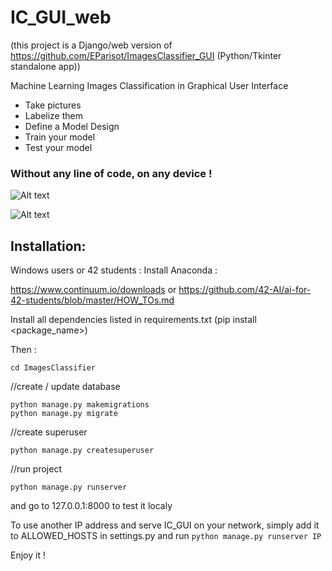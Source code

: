 # IC_GUI_web

(this project is a Django/web version of https://github.com/EParisot/ImagesClassifier_GUI (Python/Tkinter standalone app))

Machine Learning Images Classification in Graphical User Interface
* Take pictures
* Labelize them
* Define a Model Design
* Train your model 
* Test your model

### Without any line of code, on any device !

![Alt text](/screenshot_model.bmp?raw=true "Model")

![Alt text](/screenshot_IC_GUI.bmp?raw=true "Training")

## Installation:

Windows users or 42 students :
Install Anaconda :

https://www.continuum.io/downloads
or
https://github.com/42-AI/ai-for-42-students/blob/master/HOW_TOs.md

Install all dependencies listed in requirements.txt (pip install <package_name>)

Then :
```
cd ImagesClassifier
```

//create / update database
```
python manage.py makemigrations
python manage.py migrate
```

//create superuser
```
python manage.py createsuperuser
```

//run project
```
python manage.py runserver
```

and go to 127.0.0.1:8000 to test it localy

To use another IP address and serve IC_GUI on your network, simply add it to ALLOWED_HOSTS in settings.py and run ```python manage.py runserver IP```

Enjoy it !
